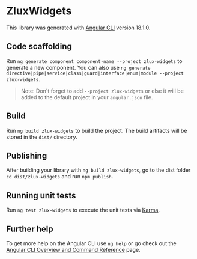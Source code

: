 # ZluxWidgets

This library was generated with [Angular CLI](https://github.com/angular/angular-cli) version 18.1.0.

## Code scaffolding

Run `ng generate component component-name --project zlux-widgets` to generate a new component. You can also use `ng generate directive|pipe|service|class|guard|interface|enum|module --project zlux-widgets`.
> Note: Don't forget to add `--project zlux-widgets` or else it will be added to the default project in your `angular.json` file. 

## Build

Run `ng build zlux-widgets` to build the project. The build artifacts will be stored in the `dist/` directory.

## Publishing

After building your library with `ng build zlux-widgets`, go to the dist folder `cd dist/zlux-widgets` and run `npm publish`.

## Running unit tests

Run `ng test zlux-widgets` to execute the unit tests via [Karma](https://karma-runner.github.io).

## Further help

To get more help on the Angular CLI use `ng help` or go check out the [Angular CLI Overview and Command Reference](https://angular.dev/tools/cli) page.
